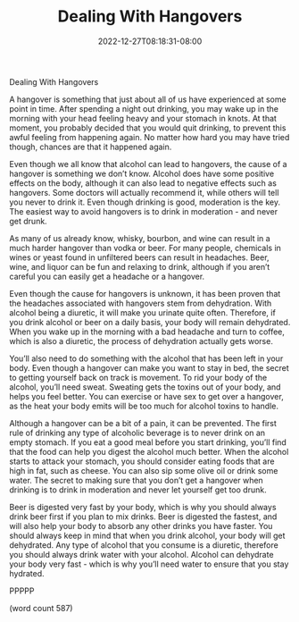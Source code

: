 ﻿---
title: "Dealing With Hangovers"
date: 2022-12-27T08:18:31-08:00
description: "Wine And Spirits Tips for Web Success"
featured_image: "/images/Wine And Spirits.jpg"
tags: ["Wine And Spirits"]
---

Dealing With Hangovers

A hangover is something that just about all of us have experienced at some point in time.  After spending a night out drinking, you may wake up in the morning with your head feeling heavy and your stomach in knots.  At that moment, you probably decided that you would quit drinking, to prevent this awful feeling from happening again.  No matter how hard you may have tried though, chances are that it happened again.

Even though we all know that alcohol can lead to hangovers, the cause of a hangover is something we don’t know.  Alcohol does have some positive effects on the body, although it can also lead to negative effects such as hangovers.  Some doctors will actually recommend it, while others will tell you never to drink it.  Even though drinking is good, moderation is the key.  The easiest way to avoid hangovers is to drink in moderation - and never get drunk.

As many of us already know, whisky, bourbon, and wine can result in a much harder hangover than vodka or beer.  For many people, chemicals in wines or yeast found in unfiltered beers can result in headaches.  Beer, wine, and liquor can be fun and relaxing to drink, although if you aren’t careful you can easily get a headache or a hangover.

Even though the cause for hangovers is unknown, it has been proven that the headaches associated with hangovers stem from dehydration.  With alcohol being a diuretic, it will make you urinate quite often.  Therefore, if you drink alcohol or beer on a daily basis, your body will remain dehydrated.  When you wake up in the morning with a bad headache and turn to coffee, which is also a diuretic, the process of dehydration actually gets worse.

You’ll also need to do something with the alcohol that has been left in your body.  Even though a hangover can make you want to stay in bed, the secret to getting yourself back on track is movement.  To rid your body of the alcohol, you’ll need sweat.  Sweating gets the toxins out of your body, and helps you feel better.  You can exercise or have sex to get over a hangover, as the heat your body emits will be too much for alcohol toxins to handle.

Although a hangover can be a bit of a pain, it can be prevented.  The first rule of drinking any type of alcoholic beverage is to never drink on an empty stomach.  If you eat a good meal before you start drinking, you’ll find that the food can help you digest the alcohol much better.  When the alcohol starts to attack your stomach, you should consider eating foods that are high in fat, such as cheese.  You can also sip some olive oil or drink some water.  The secret to making sure that you don’t get a hangover when drinking is to drink in moderation and never let yourself get too drunk.

Beer is digested very fast by your body, which is why you should always drink beer first if you plan to mix drinks.  Beer is digested the fastest, and will also help your body to absorb any other drinks you have faster.  You should always keep in mind that when you drink alcohol, your body will get dehydrated.  Any type of alcohol that you consume is a diuretic, therefore you should always drink water with your alcohol.  Alcohol can dehydrate your body very fast - which is why you’ll need water to ensure that you stay hydrated.

PPPPP

(word count 587)

